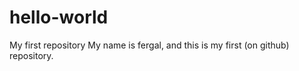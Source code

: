# hello-world
My first repository
My name is fergal, and this is my first (on github) repository.  
